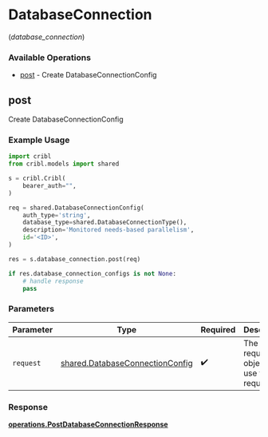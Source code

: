 # DatabaseConnection
(*database_connection*)

### Available Operations

* [post](#post) - Create DatabaseConnectionConfig

## post

Create DatabaseConnectionConfig

### Example Usage

```python
import cribl
from cribl.models import shared

s = cribl.Cribl(
    bearer_auth="",
)

req = shared.DatabaseConnectionConfig(
    auth_type='string',
    database_type=shared.DatabaseConnectionType(),
    description='Monitored needs-based parallelism',
    id='<ID>',
)

res = s.database_connection.post(req)

if res.database_connection_configs is not None:
    # handle response
    pass
```

### Parameters

| Parameter                                                                          | Type                                                                               | Required                                                                           | Description                                                                        |
| ---------------------------------------------------------------------------------- | ---------------------------------------------------------------------------------- | ---------------------------------------------------------------------------------- | ---------------------------------------------------------------------------------- |
| `request`                                                                          | [shared.DatabaseConnectionConfig](../../models/shared/databaseconnectionconfig.md) | :heavy_check_mark:                                                                 | The request object to use for the request.                                         |


### Response

**[operations.PostDatabaseConnectionResponse](../../models/operations/postdatabaseconnectionresponse.md)**

